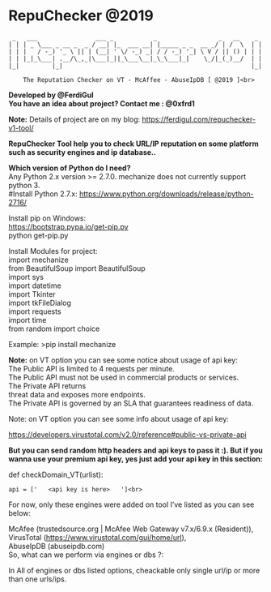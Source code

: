 # RepuChecker @2019


	 _   ___                ___ _           _                 _   __    _ 
	| | | _ \___ _ __ _  _ / __| |_  ___ __| |_____ _ _  __ _/ | /  \  | |
	| | |   / -_) '_ \ || | (__| ' \/ -_) _| / / -_) '_| \ V / || () | | |
	| | |_|_\___| .__/\_,_|\___|_||_\___\__|_\_\___|_|    \_/|_(_)__/  | |
	|_|         |_|                                                    |_|
		
		The Reputation Checker on VT - McAffee - AbuseIpDB [ @2019 ]<br>

<b>Developed by @FerdiGul </b> <br>
<b>You have an idea about project? Contact me : @0xfrd1</b><br>

<b>Note:</b> Details of project are on my blog: https://ferdigul.com/repuchecker-v1-tool/<br>

<b>RepuChecker Tool help you to check URL/IP reputation on some platform such as security engines and ip database..</b><br>




<b>Which version of Python do I need?</b><br>
Any Python 2.x version >= 2.7.0. mechanize does not currently support python 3.<br>
#Install Python 2.7.x: https://www.python.org/downloads/release/python-2716/<br>


Install pip on Windows:<br>
	https://bootstrap.pypa.io/get-pip.py<br>
	python get-pip.py<br>
	

Install Modules for project:<br>
	import mechanize<br>
	from BeautifulSoup import BeautifulSoup<br>
	import sys<br>
	import datetime<br>
	import Tkinter<br>
	import tkFileDialog<br>
	import requests<br>
	import time<br>
	from random import choice<br>
	
Example: >pip install mechanize<br>

<b>Note:</b> on VT option you can see some notice about usage of api key: <br>
	The Public API is limited to 4 requests per minute.<br>
	The Public API must not be used in commercial products or services.<br>
	The Private API returns <br>
	threat data and exposes more endpoints.<br>
	The Private API is governed by an SLA that guarantees readiness of data.<br>
	

Note: on VT option you can see some info about usage of api key: <br>

https://developers.virustotal.com/v2.0/reference#public-vs-private-api<br>

<b>But you can send random http headers and api keys to pass it :). But if you wanna use your premium api key, yes just add your api key in this section:</b><br>

def checkDomain_VT(urlist):

	api = ['   <api key is here>   ']<br>

For now, only these engines were added on tool I’ve listed as you can see below:<br>

McAfee (trustedsource.org | McAfee Web Gateway v7.x/6.9.x (Resident)), <br>
VirusTotal (https://www.virustotal.com/gui/home/url),<br>
AbuseIpDB (abuseipdb.com)<br>
So, what can we perform via engines or dbs ?:<br>

In All of engines or dbs listed options, cheackable only single url/ip or more than one urls/ips.
